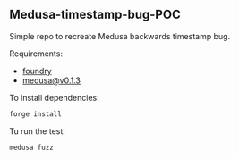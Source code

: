 ## Medusa-timestamp-bug-POC

Simple repo to recreate Medusa backwards timestamp bug. 

Requirements:
* [foundry](https://github.com/foundry-rs/foundry)
* [medusa@v0.1.3](https://github.com/crytic/medusa/releases/tag/v0.1.3)

To install dependencies:
```bash
forge install
```

Tu run the test:
```bash
medusa fuzz
```